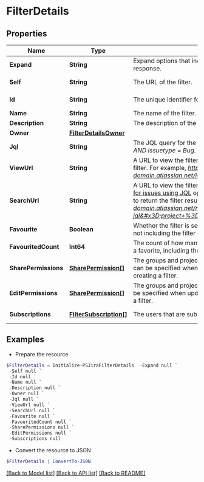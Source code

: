 # FilterDetails
## Properties

Name | Type | Description | Notes
------------ | ------------- | ------------- | -------------
**Expand** | **String** | Expand options that include additional filter details in the response. | [optional] [readonly] 
**Self** | **String** | The URL of the filter. | [optional] [readonly] 
**Id** | **String** | The unique identifier for the filter. | [optional] [readonly] 
**Name** | **String** | The name of the filter. | 
**Description** | **String** | The description of the filter. | [optional] 
**Owner** | [**FilterDetailsOwner**](FilterDetailsOwner.md) |  | [optional] 
**Jql** | **String** | The JQL query for the filter. For example, *project &#x3D; SSP AND issuetype &#x3D; Bug*. | [optional] [readonly] 
**ViewUrl** | **String** | A URL to view the filter results in Jira, using the ID of the filter. For example, *https://your-domain.atlassian.net/issues/?filter&#x3D;10100*. | [optional] [readonly] 
**SearchUrl** | **String** | A URL to view the filter results in Jira, using the [Search for issues using JQL](#api-rest-api-3-filter-search-get) operation with the filter&#39;s JQL string to return the filter results. For example, *https://your-domain.atlassian.net/rest/api/3/search?jql&#x3D;project+%3D+SSP+AND+issuetype+%3D+Bug*. | [optional] [readonly] 
**Favourite** | **Boolean** | Whether the filter is selected as a favorite by any users, not including the filter owner. | [optional] [readonly] 
**FavouritedCount** | **Int64** | The count of how many users have selected this filter as a favorite, including the filter owner. | [optional] [readonly] 
**SharePermissions** | [**SharePermission[]**](SharePermission.md) | The groups and projects that the filter is shared with. This can be specified when updating a filter, but not when creating a filter. | [optional] 
**EditPermissions** | [**SharePermission[]**](SharePermission.md) | The groups and projects that can edit the filter. This can be specified when updating a filter, but not when creating a filter. | [optional] 
**Subscriptions** | [**FilterSubscription[]**](FilterSubscription.md) | The users that are subscribed to the filter. | [optional] [readonly] 

## Examples

- Prepare the resource
```powershell
$FilterDetails = Initialize-PSJiraFilterDetails  -Expand null `
 -Self null `
 -Id null `
 -Name null `
 -Description null `
 -Owner null `
 -Jql null `
 -ViewUrl null `
 -SearchUrl null `
 -Favourite null `
 -FavouritedCount null `
 -SharePermissions null `
 -EditPermissions null `
 -Subscriptions null
```

- Convert the resource to JSON
```powershell
$FilterDetails | ConvertTo-JSON
```

[[Back to Model list]](../README.md#documentation-for-models) [[Back to API list]](../README.md#documentation-for-api-endpoints) [[Back to README]](../README.md)

